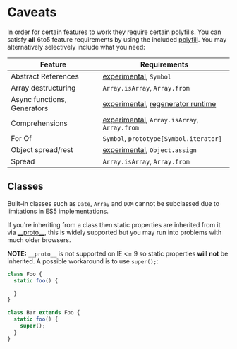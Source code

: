 # Caveats

In order for certain features to work they require certain polyfills. You can
satisfy **all** 6to5 feature requirements by using the included
[polyfill](polyfill.md). You may alternatively selectively include what you need:

| Feature                     | Requirements                                                                                                                 |
| --------------------------- | ---------------------------------------------------------------------------------------------------------------------------- |
| Abstract References         | [experimental](usage.md#experimental), `Symbol`                                                                              |
| Array destructuring         | `Array.isArray`, `Array.from`                                                                                                |
| Async functions, Generators | [experimental](usage.md#experimental), [regenerator runtime](https://github.com/facebook/regenerator/blob/master/runtime.js) |
| Comprehensions              | [experimental](usage.md#experimental), `Array.isArray`, `Array.from`                                                         |
| For Of                      | `Symbol`, `prototype[Symbol.iterator]`                                                                                       |
| Object spread/rest          | [experimental](usage.md#experimental), `Object.assign`                                                                       |
| Spread                      | `Array.isArray`, `Array.from`                                                                                                |

## Classes

Built-in classes such as `Date`, `Array` and `DOM` cannot be subclassed due to
limitations in ES5 implementations.

If you're inheriting from a class then static properties are inherited from it
via [\_\_proto\_\_](https://developer.mozilla.org/en-US/docs/Web/JavaScript/Reference/Global_Objects/Object/proto),
this is widely supported but you may run into problems with much older browsers.

**NOTE:** `__proto__` is not supported on IE <= 9 so static properties
**will not** be inherited. A possible workaround is to use `super();`:

```javascript
class Foo {
  static foo() {

  }
}

class Bar extends Foo {
  static foo() {
    super();
  }
}
```
